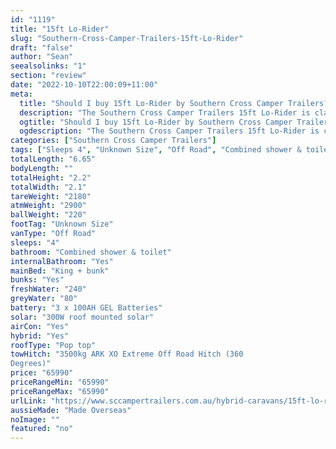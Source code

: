 ```yaml
---
id: "1119"
title: "15ft Lo-Rider"
slug: "Southern-Cross-Camper-Trailers-15ft-Lo-Rider"
draft: "false"
author: "Sean"
seealsolinks: "1"
section: "review"
date: "2022-10-10T22:00:09+11:00"
meta:
  title: "Should I buy 15ft Lo-Rider by Southern Cross Camper Trailers?"
  description: "The Southern Cross Camper Trailers 15ft Lo-Rider is classed as Off Road, and sleeps 4 people. It is Made Overseas and comes in at Unknown Size. It generally has Combined shower & toilet."
  ogtitle: "Should I buy 15ft Lo-Rider by Southern Cross Camper Trailers?"
  ogdescription: "The Southern Cross Camper Trailers 15ft Lo-Rider is classed as Off Road, and sleeps 4 people. It is Made Overseas and comes in at Unknown Size. It generally has Combined shower & toilet."
categories: ["Southern Cross Camper Trailers"]
tags: ["Sleeps 4", "Unknown Size", "Off Road", "Combined shower & toilet", "Pop top", "60 - 70k"]
totalLength: "6.65"
bodyLength: ""
totalHeight: "2.2"
totalWidth: "2.1"
tareWeight: "2180"
atmWeight: "2900"
ballWeight: "220"
footTag: "Unknown Size"
vanType: "Off Road"
sleeps: "4"
bathroom: "Combined shower & toilet"
internalBathroom: "Yes"
mainBed: "King + bunk"
bunks: "Yes"
freshWater: "240"
greyWater: "80"
battery: "3 x 100AH GEL Batteries"
solar: "300W roof mounted solar"
airCon: "Yes"
hybrid: "Yes"
roofType: "Pop top"
towHitch: "3500kg ARK XO Extreme Off Road Hitch (360
Degrees)"
price: "65990"
priceRangeMin: "65990"
priceRangeMax: "65990"
urlLink: "https://www.sccampertrailers.com.au/hybrid-caravans/15ft-lo-rider-2200mm-max-height"
aussieMade: "Made Overseas"
noImage: ""
featured: "no"
---
```

